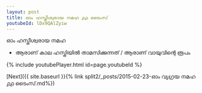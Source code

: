 ```yaml
---
layout: post
title: ഓം ഹസ്തീശ്വരായ നമഹ ൧൧ ടൈംസ്
youtubeId: lDx9QAlZyiw
---
```

 
 
 ഓം ഹസ്തീശ്വരായ നമഹ 
 
 -  ആരാണ് കാല ഹസ്തിയിൽ താമസിക്കുന്നത് / ആരാണ് വായുവിന്റെ രൂപം 
 
  
 
  
 
 
 
 
 
 


{% include youtubePlayer.html id=page.youtubeId %}
 
[Next]({{ site.baseurl }}{% link  split2/_posts/2015-02-23-ഓം വ്യഗ്രയ നമഹ ൧൧ ടൈംസ്.md%})
 
